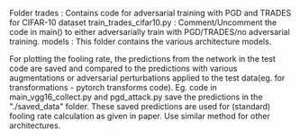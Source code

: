 Folder trades : Contains code for adversarial training with PGD and TRADES for CIFAR-10 dataset
train_trades_cifar10.py : Comment/Uncomment the code in main() to either adversarially train with PGD/TRADES/no adversarial training.
models : This folder contains the various architecture models.

For plotting the fooling rate, the predictions from the network in the test code are saved and compared to the predictions with various augmentations or adversarial perturbations applied to the test data(eg. for transformations - pytorch transforms code). Eg. code in main_vgg16_collect.py and pgd_attack.py save the predictions in the "./saved_data" folder. These saved predictions are used for (standard) fooling rate calculation as given in paper. Use similar method for other architectures.
